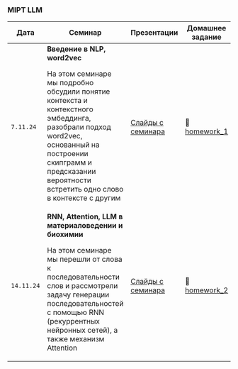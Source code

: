 ### MIPT LLM

| Дата     |    Семинар                                  | Презентации            |     Домашнее задание |
| ---------|-------------------------------------------------------| -----------------------|----------------------|
| `7.11.24`  |**Введение в NLP, word2vec**<p>На этом семинаре мы подробно обсудили понятие контекста и контекстного эмбеддинга, разобрали подход word2vec, основанный на построении скипграмм и предсказании вероятности встретить одно слово в контексте с другим | [Слайды с семинара](https://github.com/YanaPropad/MIPT_LLM/blob/main/Введение%20в%20NLP%2C%20LLM%20%20в%20материаловедении%20и%20химии.pdf)|&#128193;[homework_1](https://github.com/YanaPropad/MIPT_LLM/tree/main/homework_1)|
| `14.11.24` |**RNN, Attention, LLM в материаловедении и биохимии**<p>На этом семинаре мы перешли от слова к последовательности слов и рассмотрели задачу генерации последовательностей с помощью RNN (рекуррентных нейронных сетей), а также механизм Attention | [Слайды с семинара](https://github.com/YanaPropad/MIPT_LLM/blob/main/Введение%20в%20NLP%2C%20LLM%20в%20материаловедении%20и%20химии%20-%20часть%202.pdf)|&#128193;[homework_2](https://github.com/YanaPropad/MIPT_LLM/tree/main/homework_2)|
